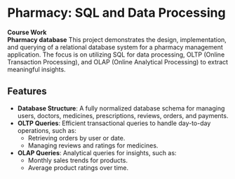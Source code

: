 # Pharmacy: SQL and Data Processing

**Course Work**  
**Pharmacy database**
This project demonstrates the design, implementation, and querying of a relational database system for a pharmacy management application. The focus is on utilizing SQL for data processing, OLTP (Online Transaction Processing), and OLAP (Online Analytical Processing) to extract meaningful insights.

## Features
- **Database Structure**: A fully normalized database schema for managing users, doctors, medicines, prescriptions, reviews, orders, and payments.
- **OLTP Queries**: Efficient transactional queries to handle day-to-day operations, such as:
  - Retrieving orders by user or date.
  - Managing reviews and ratings for medicines.
- **OLAP Queries**: Analytical queries for insights, such as:
  - Monthly sales trends for products.
  - Average product ratings over time.
